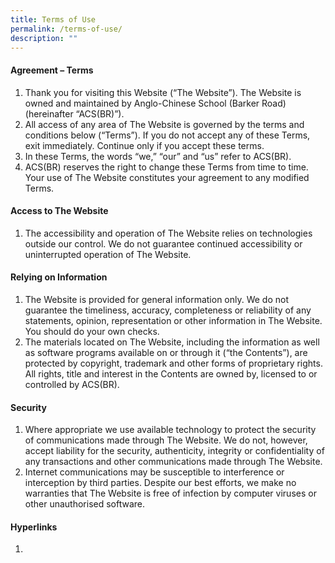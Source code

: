 ```yaml
---
title: Terms of Use
permalink: /terms-of-use/
description: ""
---
```

#### **Agreement – Terms**
1. Thank you for visiting this Website (“The Website”). The Website is owned and maintained by Anglo-Chinese School (Barker Road) (hereinafter “ACS(BR)”).
2. All access of any area of The Website is governed by the terms and conditions below (“Terms”). If you do not accept any of these Terms, exit immediately. Continue only if you accept these terms.
3. In these Terms, the words “we,” “our” and “us” refer to ACS(BR).
4. ACS(BR) reserves the right to change these Terms from time to time. Your use of The Website constitutes your agreement to any modified Terms.

#### **Access to The Website**
1. The accessibility and operation of The Website relies on technologies outside our control. We do not guarantee continued accessibility or uninterrupted operation of The Website.

#### **Relying on Information**
1. The Website is provided for general information only. We do not guarantee the timeliness, accuracy, completeness or reliability of any statements, opinion, representation or other information in The Website. You should do your own checks.
2. The materials located on The Website, including the information as well as software programs available on or through it (“the Contents”), are protected by copyright, trademark and other forms of proprietary rights. All rights, title and interest in the Contents are owned by, licensed to or controlled by ACS(BR).

#### **Security**
1. Where appropriate we use available technology to protect the security of communications made through The Website. We do not, however, accept liability for the security, authenticity, integrity or confidentiality of any transactions and other communications made through The Website.
2. Internet communications may be susceptible to interference or interception by third parties. Despite our best efforts, we make no warranties that The Website is free of infection by computer viruses or other unauthorised software.

#### **Hyperlinks**
1. 